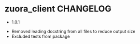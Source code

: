 # zuora_client CHANGELOG

* 1.0.1
- Removed leading docstring from all files to reduce output size
- Excluded tests from package
